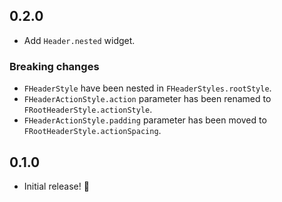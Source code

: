 ## 0.2.0

* Add `Header.nested` widget.

### Breaking changes

* `FHeaderStyle` have been nested in `FHeaderStyles.rootStyle`.
* `FHeaderActionStyle.action` parameter has been renamed to `FRootHeaderStyle.actionStyle`.
* `FHeaderActionStyle.padding` parameter has been moved to `FRootHeaderStyle.actionSpacing`.

## 0.1.0

* Initial release! 🚀
